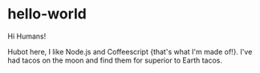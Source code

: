 # hello-world

Hi Humans!

Hubot here, I like Node.js and Coffeescript {that's what I'm made of!}.
I've had tacos on the moon and find them for superior to Earth tacos.
